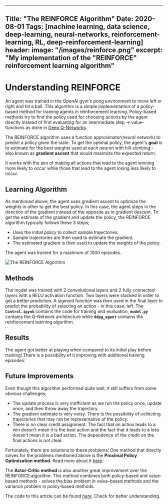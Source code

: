 ----------
Title: "The REINFORCE Algorithm"
Date: 2020-08-01
Tags: [machine learning, data science, deep-learning, neural-networks, reinforcement-learning, RL, deep-reinforcement-learning]
header:
  image: "/images/reinforce.png"
excerpt: "My implementation of the "REINFORCE" reinforcement learning algorithm"
----------


# Understanding REINFORCE

An agent was trained in the OpenAI gym's pong environment to move left or right and hit a ball. This algorithm is a simple implementation of a policy-based method for training agents in reinforcement learning. Policy-based methods try to find the policy used for choosing actions by the agent directly instead of first evaluating for an intermediate step -> value-functions as done in [Deep Q-Networks](https://khaulat.github.io/Deep-Q-Networks(DQN)/).

The REINFORCE algorithm uses a function approximator(neural network) to predict a policy given the state. To get the optimal policy, the agent's **goal** is to estimate for the best weights used at each neuron with hill-climbing - also known as **gradient ascent** that would maximize the expected return.

It works with the aim of making all actions that lead to the agent winning more likely to occur while those that lead to the agent losing less likely to occur.


## Learning Algorithm

As mentioned above, the agent uses gradient ascent to optimize the weights in other to get the best policy. In this case, the agent steps in the direction of the gradient instead of the opposite as in gradient descent. To get the estimate of the gradient and update the policy, the REINFORCE algorithm typically follows these 3 steps;

- Uses the initial policy to collect sample trajectories.
- Sample trajectories are then used to estimate the gradient.
- The estimated gradient is then used to update the weights of the policy.

The agent was trained for a maximum of 1000 episodes.


<img src="{{ site.url }}{{ site.baseurl }}/images/reinforce_alg.png" alt="The REINFORCE Algorithm">


## Methods

The model was trained with 2 convolutional layers and 2 fully connected layers with a RELU activation function. Two layers were stacked in order to get a better prediction. A sigmoid function was then used in the final layer to predict the probability of selecting an action - in this case, left.
The **`Control.ipynb`** contains the code for training and evaluation, **`model.py`** contains the Q-Network architecture while **`ddpg_agent`** contains the reinforcement learning algorithm.


## Results

The agent got better at playing when compared to its initial play before training! There is a possibility of it improving with additional training episodes.


## Future Improvements

Even though this algorithm performed quite well, it still suffers from some obvious challenges;

- The update process is very inefficient as we run the policy once, update once, and then throw away the trajectory.
- The gradient estimate is very noisy. There is the possibility of collecting trajectories that may not be representative of the policy.
- There is no clear credit assignment. The fact that an action leads to a win doesn't mean it is the best action and the fact that it leads to a loss doesn't mean it is a bad action. The dependence of the credit on the final actions is not clear.

Fortunately, there are solutions to these problems! One method that directly solves for the problems mentioned above is the **Proximal Policy Optimization method**. Read more about it [here]().

The **Actor-Critic method** is also another great improvement over the REINFORCE algorithm. This method combines both policy-based and value-based methods - solves the bias problem in value-based methods and the variance problem in policy-based methods.

The code to this article can be found [here](https://github.com/Khaulat/Deep_Reinforcement_Learning/tree/master/PONG_with_REINFORCE). Check for better understanding.



